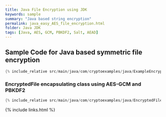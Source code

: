 ```yaml
---
title: Java File Encryption using JDK
keywords: sample
summary: "Java based string encryption"
permalink: java_easy_AES_file_encryption.html
folder: Java JDK
tags: [Java, AES, GCM, PBKDF2, Salt, AEAD]
---
```


## Sample Code for Java based symmetric file encryption 

```java
{% include_relative src/main/java/com/cryptoexamples/java/ExampleEncryptedFile.java %}
```

### EncryptedFile encapsulating class using AES-GCM and PBKDF2
```java
{% include_relative src/main/java/com/cryptoexamples/java/EncryptedFile.java %}
```


{% include links.html %}
